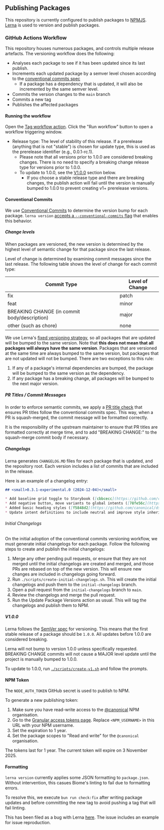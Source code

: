 ## Publishing Packages

This repository is currently configured to publish packages to [NPMJS](https://npmjs.org).
[Lerna](https://lerna.js.org) is used to version and publish packages.

### GitHub Actions Workflow

This repository houses numerous packages, and controls multiple release artefacts.
The versioning workflow does the following:

- Analyses each package to see if it has been updated since its last publish.
- Increments each updated package by a semver level chosen according to
  the [conventional commits spec](https://www.conventionalcommits.org/en/v1.0.0/)
    - If a package has a dependency that is updated, it will also be incremented by the same semver level.
- Commits the version changes to the `main` branch
- Commits a new tag
- Publishes the affected packages

#### Running the workflow

Open the [Tag workflow action](https://github.com/canonical/ds25/actions/workflows/tag.yml).
Click the "Run workflow" button to open a workflow triggering window.

- Release type: The level of stability of this release. If a prerelease (anything that is not "stable") is chosen for
  update type, this is used as the prerelease identifier (e.g., 0.0.1-rc.1).
  - Please note that all versions prior to 1.0.0 are considered breaking changes. There is no need to specify a breaking change release type for versions prior to 1.0.0.
  - To update to 1.0.0, see the [V1.0.0](#v100) section below.
    - If you choose a stable release type and there are breaking changes, the publish action will fail until the version is manually bumped to 1.0.0 to prevent creating v1+ prerelease versions.

#### Conventional Commits

We use [Conventional Commits](https://www.conventionalcommits.org/en/v1.0.0/) to determine the version bump for each
package.
`lerna version` [accepts a
`--conventional-commits` flag](https://github.com/lerna/lerna/tree/c3e601bee1bd6416e8b067ec8121abd996163d86/libs/commands/version#--conventional-commits)
that enables this behavior.

##### Change levels

When packages are versioned, the new version is determined by the 
highest level of semantic change for that package since the last release.

Level of change is determined by examining commit messages since the last release.
The following table shows the level of change for each commit type:

| Commit Type                                  | Level of Change |
|----------------------------------------------|-----------------|
| fix                                          | patch           |
| feat                                         | minor           |
| BREAKING CHANGE (in commit body/description) | major           |
| other (such as chore)                        | none            |

We use Lerna's [fixed versioning strategy](https://lerna.js.org/docs/features/version-and-publish#fixedlocked-mode-default), 
so all packages that are updated will be bumped to the same version. 
Note that **this does not mean that all packages will always have the same version**. 
Packages that are versioned at the same time are always bumped to the same version, 
but packages that are not updated will not be bumped.
There are two exceptions to this rule:
1. If any of a package's internal dependencies are bumped, the package will be bumped to the same version as the dependency.
2. If any package has a breaking change, all packages will be bumped to the next major version.

##### PR Titles / Commit Messages

In order to enforce semantic commits, we apply a [PR title check](https://github.com/amannn/action-semantic-pull-request) 
that ensures PR titles follow the conventional commits spec.
This way, when a PR is squash-merged, the commit message will be formatted correctly.

It is the responsibility of the upstream maintainer to ensure that PR titles are formatted correctly at merge time, 
and to add "BREAKING CHANGE:" to the squash-merge commit body if necessary.

##### Changelogs

Lerna generates `CHANGELOG.MD` files for each package that is updated, and the repository root.
Each version includes a list of commits that are included in the release.

Here is an example of a changelog entry:

```markdown
## <small>0.3.1-experimental.0 (2024-12-04)</small>

* Add baseline grid toggle to Storybook ([cbbcecc](https://github.com/canonical/ds25/commit/cbbcecc))
* Add negative button, move variants to global intents ([78fe56c](https://github.com/canonical/ds25/commit/78fe56c))
* Added basic heading styles ([f5848d2](https://github.com/canonical/ds25/commit/f5848d2))
* Update intent definitions to include neutral and improve style inheritance and overriding ([cb56369](https://github.com/canonical/ds25/commit/cb56369))
```

###### Initial Changelogs

On the initial adoption of the conventional commits versioning workflow, we must generate initial changelogs for each package.
Follow the following steps to create and publish the initial changelogs:
1. Merge any other pending pull requests, or ensure that they are not merged until the initial changelogs are created and merged, and those PRs are rebased on top of the new version. This will ensure new changes are included in changelogs going forward.
2. Run `./scripts/create-initial-changelogs.sh`. This will create the initial changelogs and push them to the `initial-changelogs` branch.
3. Open a pull request from the `initial-changelogs` branch to `main`.
4. Review the changelogs and merge the pull request.
5. Run the Update Package Versions action as usual. This will tag the changelogs and publish them to NPM.

##### V1.0.0

Lerna follows the [SemVer spec](https://semver.org/#spec-item-4) for versioning. This means that the first stable release of a package should be `1.0.0`.
All updates before 1.0.0 are considered breaking.

Lerna will not bump to version 1.0.0 unless specifically requested. BREAKING CHANGE commits will not cause a MAJOR level update until 
the project is manually bumped to 1.0.0.

To update to 1.0.0, run [`./scripts/create-v1.sh`](../scripts/create-v1.sh) and follow the prompts.

#### NPM Token

The `NODE_AUTH_TOKEN` GitHub secret is used to publish to NPM.

To generate a new publishing token:

1. Make sure you have read-write access to the [@canonical](https://www.npmjs.com/org/canonical) NPM organisation.
2. Go to
   the [Granular access tokens page](https://www.npmjs.com/settings/<NPM_USERNAME>/tokens/granular-access-tokens/new).
   Replace `<NPM_USERNAME>` in this URL with your NPM username.
3. Set the expiration to 1 year.
4. Set the package scopes to "Read and write" for the `@canonical` organisation.

The tokens last for 1 year. The current token will expire on 3 November 2025.

#### Formatting

`lerna version` currently applies some JSON formatting to `package.json`.
Without intervention, this casues Biome's linting to fail due to formatting errors.

To resolve this, we execute `bun run check:fix` after writing package updates
and before committing the new tag to avoid pushing a tag that will fail linting.

This has been filed as a bug with Lerna [here](https://github.com/lerna/lerna/issues/4117).
The issue includes an example for issue reproduction.
